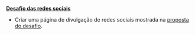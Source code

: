 **[Desafio das redes sociais](https://devjonny4.github.io/projeto-social)**
- Criar uma página de divulgação de redes sociais mostrada na [proposta do desafio](https://www.youtube.com/watch?v=hPze5_OYqBw).
